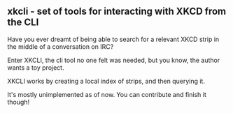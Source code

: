 ## xkcli - set of tools for interacting with XKCD from the CLI

Have you ever dreamt of being able to search for a relevant XKCD strip in the middle of a conversation on IRC?

Enter XKCLI, the cli tool no one felt was needed, but you know, the author wants a toy project.

XKCLI works by creating a local index of strips, and then querying it.

It's mostly unimplemented as of now. You can contribute and finish it though!
